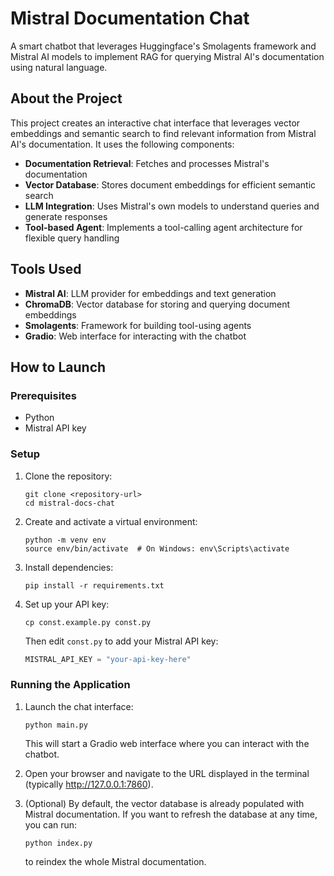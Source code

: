 # Mistral Documentation Chat

A smart chatbot that leverages Huggingface's Smolagents framework and Mistral AI models to implement RAG for querying Mistral AI's documentation using natural language.

## About the Project

This project creates an interactive chat interface that leverages vector embeddings and semantic search to find relevant information from Mistral AI's documentation. It uses the following components:

- **Documentation Retrieval**: Fetches and processes Mistral's documentation
- **Vector Database**: Stores document embeddings for efficient semantic search
- **LLM Integration**: Uses Mistral's own models to understand queries and generate responses
- **Tool-based Agent**: Implements a tool-calling agent architecture for flexible query handling 

## Tools Used

- **Mistral AI**: LLM provider for embeddings and text generation
- **ChromaDB**: Vector database for storing and querying document embeddings
- **Smolagents**: Framework for building tool-using agents
- **Gradio**: Web interface for interacting with the chatbot

## How to Launch

### Prerequisites

- Python
- Mistral API key

### Setup

1. Clone the repository:
   ```
   git clone <repository-url>
   cd mistral-docs-chat
   ```

2. Create and activate a virtual environment:
   ```
   python -m venv env
   source env/bin/activate  # On Windows: env\Scripts\activate
   ```

3. Install dependencies:
   ```
   pip install -r requirements.txt
   ```

4. Set up your API key:
   ```
   cp const.example.py const.py
   ```
   Then edit `const.py` to add your Mistral API key:
   ```python
   MISTRAL_API_KEY = "your-api-key-here"
   ```

### Running the Application

1. Launch the chat interface:
   ```
   python main.py
   ```
   This will start a Gradio web interface where you can interact with the chatbot.

2. Open your browser and navigate to the URL displayed in the terminal (typically http://127.0.0.1:7860).

3. (Optional) By default, the vector database is already populated with Mistral documentation. If you want to refresh the database at any time, you can run:
   ```
   python index.py
   ```
   to reindex the whole Mistral documentation.
